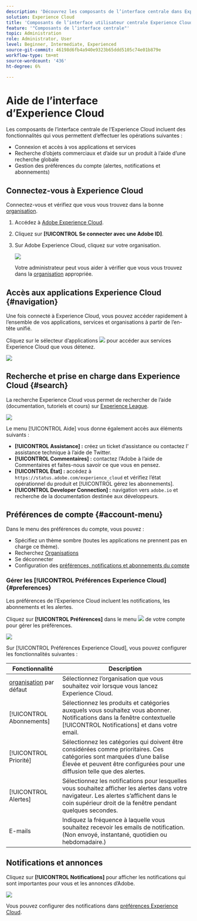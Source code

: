 ```yaml
---
description: 'Découvrez les composants de l’interface centrale dans Experience Cloud, notamment la recherche globale, les préférences de votre compte, comment naviguer dans l’interface et obtenir de l’aide. '
solution: Experience Cloud
title: 'Composants de l’interface utilisateur centrale Experience Cloud '
feature: '"Composants de l’interface centrale"'
topic: Administration
role: Administrator, User
level: Beginner, Intermediate, Experienced
source-git-commit: 46198d6fb4a940e9323b65ddd5105c74e01b879e
workflow-type: tm+mt
source-wordcount: '436'
ht-degree: 6%

---
```


# Aide de l’interface d’Experience Cloud

Les composants de l’interface centrale de l’Experience Cloud incluent des fonctionnalités qui vous permettent d’effectuer les opérations suivantes :

* Connexion et accès à vos applications et services
* Recherche d’objets commerciaux et d’aide sur un produit à l’aide d’une recherche globale
* Gestion des préférences du compte (alertes, notifications et abonnements)

## Connectez-vous à Experience Cloud

Connectez-vous et vérifiez que vous vous trouvez dans la bonne [organisation](admin-getting-started/organizations.md).

1. Accédez à [Adobe Experience Cloud](https://experiencecloud.adobe.com/exc-content/login.html).
1. Cliquez sur **[!UICONTROL Se connecter avec une Adobe ID]**.
1. Sur Adobe Experience Cloud, cliquez sur votre organisation.

   ![](assets/organizations-menu.png)

   Votre administrateur peut vous aider à vérifier que vous vous trouvez dans la [organisation](admin-getting-started/organizations.md) appropriée.

## Accès aux applications Experience Cloud {#navigation}

Une fois connecté à Experience Cloud, vous pouvez accéder rapidement à l’ensemble de vos applications, services et organisations à partir de l’en-tête unifié.

Cliquez sur le sélecteur d’applications ![](assets/menu-icon.png) pour accéder aux services Experience Cloud que vous détenez.

![](assets/platform-core-services.png)

## Recherche et prise en charge dans Experience Cloud {#search}

La recherche Experience Cloud vous permet de rechercher de l’aide (documentation, tutoriels et cours) sur [Experience League](https://experienceleague.adobe.com/?lang=fr#home).

![](assets/search-menu.png)

Le menu [!UICONTROL Aide] vous donne également accès aux éléments suivants :

* **[!UICONTROL Assistance] :** créez un ticket d’assistance ou contactez l’  assistance technique à l’aide de Twitter.
* **[!UICONTROL Commentaires] :** contactez l’Adobe à l’aide de Commentaires et faites-nous savoir ce que vous en pensez.
* **[!UICONTROL État] :** accédez à  `https://status.adobe.com/experience_cloud` et vérifiez l’état opérationnel du produit et  [!UICONTROL gérez les abonnements].
* **[!UICONTROL Developer Connection] :** navigation vers  `adobe.io` et recherche de la documentation destinée aux développeurs.

## Préférences de compte {#account-menu}

Dans le menu des préférences du compte, vous pouvez :

* Spécifiez un thème sombre (toutes les applications ne prennent pas en charge ce thème).
* Recherchez [Organisations](admin-getting-started/organizations.md)
* Se déconnecter
* Configuration des [préférences, notifications et abonnements du compte](#preferences)

### Gérer les [!UICONTROL Préférences Experience Cloud] {#preferences}

Les préférences de l’Experience Cloud incluent les notifications, les abonnements et les alertes.

Cliquez sur **[!UICONTROL Préférences]** dans le menu ![](assets/preferences-icon-sm.png) de votre compte pour gérer les préférences.

![](assets/preferences-page.png)

Sur [!UICONTROL Préférences Experience Cloud], vous pouvez configurer les fonctionnalités suivantes :

| Fonctionnalité | Description |
|--- |--- |
| [organisation](admin-getting-started/organizations.md) par défaut | Sélectionnez l’organisation que vous souhaitez voir lorsque vous lancez Experience Cloud. |
| [!UICONTROL Abonnements] | Sélectionnez les produits et catégories auxquels vous souhaitez vous abonner. Notifications dans la fenêtre contextuelle [!UICONTROL Notifications] et dans votre email. |
| [!UICONTROL Priorité] | Sélectionnez les catégories qui doivent être considérées comme prioritaires. Ces catégories sont marquées d’une balise Élevée et peuvent être configurées pour une diffusion telle que des alertes. |
| [!UICONTROL Alertes] | Sélectionnez les notifications pour lesquelles vous souhaitez afficher les alertes dans votre navigateur. Les alertes s’affichent dans le coin supérieur droit de la fenêtre pendant quelques secondes. |
| E-mails | Indiquez la fréquence à laquelle vous souhaitez recevoir les emails de notification. (Non envoyé, instantané, quotidien ou hebdomadaire.) |

## Notifications et annonces

Cliquez sur **[!UICONTROL Notifications]** pour afficher les notifications qui sont importantes pour vous et les annonces d’Adobe.

![](assets/notifications-menu-small.png)

Vous pouvez configurer des notifications dans [préférences Experience Cloud](#preferences).
